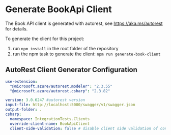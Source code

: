 # Generate BookApi Client 

The Book API client is generated with autorest, see https://aka.ms/autorest for details.

To generate the client for this project:
1. run ```npm install``` in the root folder of the repository
2. run the npm task to generate the client: ```npm run generate-book-client```

## AutoRest Client Generator Configuration
``` yaml
use-extension:
  "@microsoft.azure/autorest.modeler": "2.3.55"
  "@microsoft.azure/autorest.csharp": "2.3.82"

version: 3.0.6247 #autorest version
input-file: http://localhost:5000/swagger/v1/swagger.json
output-folder: .
csharp: 
  namespace: IntegrationTests.Clients 
  override-client-name: BookApiClient
  client-side-validation: false # disable client side validation of constraints
```
